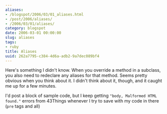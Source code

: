 ```yaml
---
aliases:
- /blogspot/2006/03/01_aliases.html
- /post/2006/aliases/
- /2006/03/01/aliases/
category: blogspot
date: 2006-03-01 00:00:00
slug: aliases
tags:
- ruby
title: Aliases
uuid: 262a7795-c384-4d6a-adb2-9a7dec089bf4
---
```


Here's something I didn't know. When you override a method in a subclass, you
also need to redeclare any aliases for that method. Seems pretty obvious when
you think about it. I didn't think about it, though, and it caught me up for a
few minutes.
<!--more-->

I'd post a block of sample code, but I keep getting `"body, Malformed HTML found."`
errors from 43Things whenever I try to save with my code in there (`pre` tags and
all)